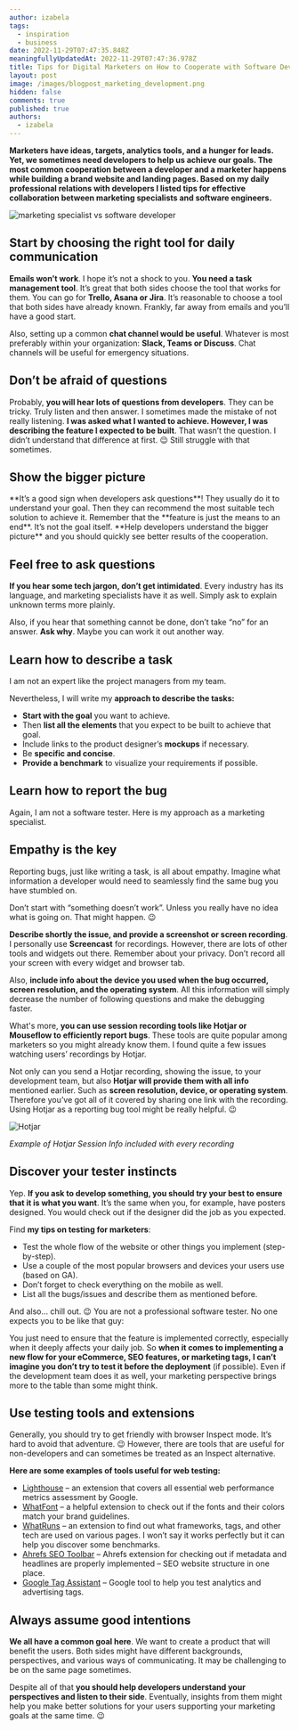 ```yaml
---
author: izabela
tags:
  - inspiration
  - business
date: 2022-11-29T07:47:35.848Z
meaningfullyUpdatedAt: 2022-11-29T07:47:36.978Z
title: Tips for Digital Marketers on How to Cooperate with Software Developers
layout: post
image: /images/blogpost_marketing_development.png
hidden: false
comments: true
published: true
authors:
  - izabela
---
```

**Marketers have ideas, targets, analytics tools, and a hunger for leads. Yet, we sometimes need developers to help us achieve our goals. The most common cooperation between a developer and a marketer happens while building a brand website and landing pages. Based on my daily professional relations with developers I listed tips for effective collaboration between marketing specialists and software engineers.**

<div class="image"><img src="/images/in_post_marketing_vs_developer.png" alt="marketing specialist vs software developer" title="undefined"  /> </div>

## Start by choosing the right tool for daily communication

**Emails won’t work**. I hope it’s not a shock to you. **You need a task management tool**. It’s great that both sides choose the tool that works for them. You can go for **Trello, Asana or Jira**. It’s reasonable to choose a tool that both sides have already known. Frankly, far away from emails and you’ll have a good start.

Also, setting up a common **chat channel would be useful**. Whatever is most preferably within your organization: **Slack, Teams or Discuss**. Chat channels will be useful for emergency situations.

## Don’t be afraid of questions

Probably, **you will hear lots of questions from developers**. They can be tricky. Truly listen and then answer. I sometimes made the mistake of not really listening. **I was asked what I wanted to achieve. However, I was describing the feature I expected to be built**. That wasn’t the question. I didn’t understand that difference at first. 😉 Still struggle with that sometimes.

<div class="important-info"><h2>Show the bigger picture</h2><div>**It’s a good sign when developers ask questions**! They usually do it to understand your goal. Then they can recommend the most suitable tech solution to achieve it. Remember that the **feature is just the means to an end**. It’s not the goal itself. **Help developers understand the bigger picture** and you should quickly see better results of the cooperation.</div></div>

## Feel free to ask questions

**If you hear some tech jargon, don’t get intimidated**. Every industry has its language, and marketing specialists have it as well. Simply ask to explain unknown terms more plainly. 

Also, if you hear that something cannot be done, don’t take “no” for an answer. **Ask why**. Maybe you can work it out another way.

## Learn how to describe a task

I am not an expert like the project managers from my team.

Nevertheless, I will write my **approach to describe the tasks:**

* **Start with the goal** you want to achieve.
* Then **list all the elements** that you expect to be built to achieve that goal.
* Include links to the product designer’s **mockups** if necessary.
* Be **specific and concise**. 
* **Provide a benchmark** to visualize your requirements if possible.

## Learn how to report the bug

Again, I am not a software tester. Here is my approach as a marketing specialist. 

<div class="important-info"><h2>Empathy is the key</h2><div>Reporting bugs, just like writing a task, is all about empathy. Imagine what information a developer would need to seamlessly find the same bug you have stumbled on.</div></div>

Don’t start with “something doesn’t work”. Unless you really have no idea what is going on. That might happen. 😉

**Describe shortly the issue, and provide a screenshot or screen recording**. I personally use **Screencast** for recordings. However, there are lots of other tools and widgets out there. Remember about your privacy. Don’t record all your screen with every widget and browser tab. 

Also, **include info about the device you used when the bug occurred, screen resolution, and the operating system**. All this information will simply decrease the number of following questions and make the debugging faster.

What's more, **you can use session recording tools like Hotjar or Mouseflow to efficiently report bugs**. These tools are quite popular among marketers so you might already know them. I found quite a few issues watching users’ recordings by Hotjar. 

Not only can you send a Hotjar recording, showing the issue, to your development team, but also **Hotjar will provide them with all info** mentioned earlier. Such as **screen resolution, device, or operating system**. Therefore you’ve got all of it covered by sharing one link with the recording. Using Hotjar as a reporting bug tool might be really helpful. 😉

<div class="image"><img src="/images/hotjar_screen.png" alt="Hotjar" title="undefined"  /> </div>

*Example of Hotjar Session Info included with every recording*

## Discover your tester instincts

Yep. **If you ask to develop something, you should try your best to ensure that it is what you want**. It’s the same when you, for example, have posters designed. You would check out if the designer did the job as you expected.

Find **my tips on testing for marketers**:

* Test the whole flow of the website or other things you implement (step-by-step). 
* Use a couple of the most popular browsers and devices your users use (based on GA).
* Don’t forget to check everything on the mobile as well.
* List all the bugs/issues and describe them as mentioned before.

And also… chill out. 😉 You are not a professional software tester. No one expects you to be like that guy:

<GiphyEmbed url='https://giphy.com/gifs/SignatureEntertainmentUK-signatureentertainment-mel-gibson-hot-seat-BgKEiHf1xNV0h6IcSX' />

You just need to ensure that the feature is implemented correctly, especially when it deeply affects your daily job. So **when it comes to implementing a new flow for your eCommerce, SEO features, or marketing tags, I can’t imagine you don’t try to test it before the deployment** (if possible). Even if the development team does it as well, your marketing perspective brings more to the table than some might think.

## Use testing tools and extensions

Generally, you should try to get friendly with browser Inspect mode. It’s hard to avoid that adventure. 😉 However, there are tools that are useful for non-developers and can sometimes be treated as an Inspect alternative.

**Here are some examples of tools useful for web testing:**

* [Lighthouse](https://chrome.google.com/webstore/detail/lighthouse/blipmdconlkpinefehnmjammfjpmpbjk?hl=pl) – an extension that covers all essential web performance metrics assessment by Google.
* [WhatFont](https://chrome.google.com/webstore/detail/whatfont/jabopobgcpjmedljpbcaablpmlmfcogm) – a helpful extension to check out if the fonts and their colors match your brand guidelines.
* [WhatRuns](https://chrome.google.com/webstore/detail/whatruns/cmkdbmfndkfgebldhnkbfhlneefdaaip) – an extension to find out what frameworks, tags, and other tech are used on various pages. I won’t say it works perfectly but it can help you discover some benchmarks.
* [Ahrefs SEO Toolbar](https://chrome.google.com/webstore/detail/ahrefs-seo-toolbar/hgmoccdbjhknikckedaaebbpdeebhiei) – Ahrefs extension for checking out if metadata and headlines are properly implemented – SEO website structure in one place. 
* [Google Tag Assistant](https://tagassistant.google.com/) – Google tool to help you test analytics and advertising tags.

## Always assume good intentions

**We all have a common goal here**. We want to create a product that will benefit the users. Both sides might have different backgrounds, perspectives, and various ways of communicating. It may be challenging to be on the same page sometimes. 

Despite all of that **you should help developers understand your perspectives and listen to their side**. Eventually, insights from them might help you make better solutions for your users supporting your marketing goals at the same time. 😉
